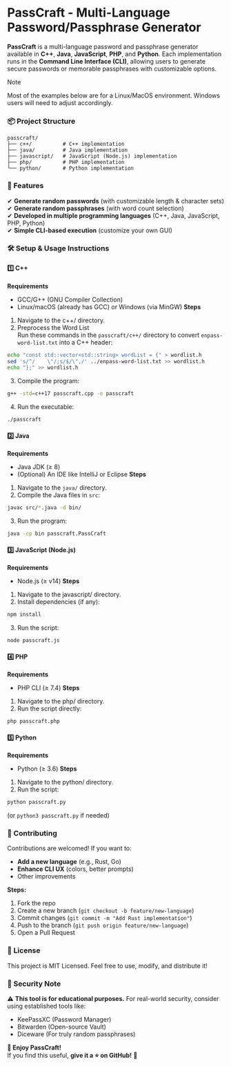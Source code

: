# PassCraft - Multi-Language Password/Passphrase Generator

**PassCraft** is a multi-language password and passphrase generator available in **C++**, **Java**, **JavaScript**, **PHP**, and **Python**. Each implementation runs in the **Command Line Interface (CLI)**, allowing users to generate secure passwords or memorable passphrases with customizable options.

> [!NOTE]
> Most of the examples below are for a Linux/MacOS environment. Windows users will need to adjust accordingly.

### 📦 Project Structure
```text
passcraft/  
├── c++/          # C++ implementation  
├── java/         # Java implementation  
├── javascript/   # JavaScript (Node.js) implementation  
├── php/          # PHP implementation  
└── python/       # Python implementation  
```

### 🚀 Features
✔ **Generate random passwords** (with customizable length & character sets)  
✔ **Generate random passphrases** (with word count selection)  
✔ **Developed in multiple programming languages** (C++, Java, JavaScript, PHP, Python)  
✔ **Simple CLI-based execution** (customize your own GUI)  

### 🛠 Setup & Usage Instructions
#### 1️⃣ C++
**Requirements**
- GCC/G++ (GNU Compiler Collection)
- Linux/macOS (already has GCC) or Windows (via MinGW)
**Steps**
1. Navigate to the c++/ directory.
2. Preprocess the Word List  
Run these commands in the `passcraft/c++/` directory to convert `enpass-word-list.txt` into a C++ header:  
 ```bash
echo "const std::vector<std::string> wordList = {" > wordlist.h
sed 's/^/    \"/;s/$/\",/' ../enpass-word-list.txt >> wordlist.h
echo "};" >> wordlist.h
```
3. Compile the program:
```sh
g++ -std=c++17 passcraft.cpp -o passcraft
```
4. Run the executable:
```sh
./passcraft
```

#### 2️⃣ Java
**Requirements**
- Java JDK (≥ 8)
- (Optional) An IDE like IntelliJ or Eclipse
**Steps**
1. Navigate to the `java/` directory.
2. Compile the Java files in `src`:
```sh
javac src/*.java -d bin/
```
3. Run the program:
```sh
java -cp bin passcraft.PassCraft
```

#### 3️⃣ JavaScript (Node.js)
**Requirements**
- Node.js (≥ v14)
**Steps**
1. Navigate to the javascript/ directory.
2. Install dependencies (if any):
```sh
npm install
```
3. Run the script:
```sh
node passcraft.js
```

#### 4️⃣ PHP
**Requirements**
- PHP CLI (≥ 7.4)
**Steps**
1. Navigate to the php/ directory.
2. Run the script directly:
```sh
php passcraft.php
```

#### 5️⃣ Python
**Requirements**
- Python (≥ 3.6)
**Steps**
1. Navigate to the python/ directory.
2. Run the script:
```sh
python passcraft.py
```
(or `python3 passcraft.py` if needed)

### 🤝 Contributing
Contributions are welcomed! If you want to:
- **Add a new language** (e.g., Rust, Go)
- **Enhance CLI UX** (colors, better prompts)
- Other improvements

**Steps:**
1. Fork the repo
2. Create a new branch (`git checkout -b feature/new-language`)
3. Commit changes (`git commit -m "Add Rust implementation"`)
4. Push to the branch (`git push origin feature/new-language`)
5. Open a Pull Request

### 📜 License
This project is MIT Licensed. Feel free to use, modify, and distribute it!

### 🔐 Security Note
⚠ **This tool is for educational purposes.**
For real-world security, consider using established tools like:
- KeePassXC (Password Manager)
- Bitwarden (Open-source Vault)
- Diceware (For truly random passphrases)

**🌟 Enjoy PassCraft!**  
If you find this useful, **give it a ⭐ on GitHub!** 🚀